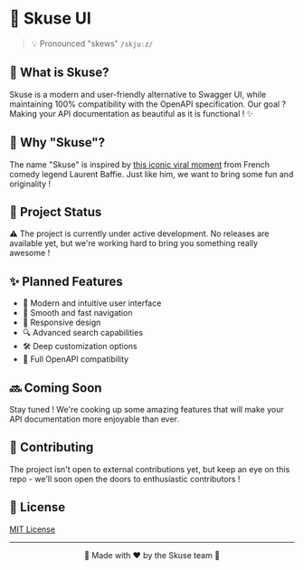 # 🎨 Skuse UI

> 💡 Pronounced "skews" `/skjuːz/`

## 🌈 What is Skuse?

Skuse is a modern and user-friendly alternative to Swagger UI, while maintaining 100% compatibility with the OpenAPI specification. Our goal ? Making your API documentation as beautiful as it is functional ! ✨

## 🤔 Why "Skuse"?

The name "Skuse" is inspired by [this iconic viral moment](https://www.instagram.com/p/C7rs1Bit36b/) from French comedy legend Laurent Baffie. Just like him, we want to bring some fun and originality !

## 🚧 Project Status

⚠️ The project is currently under active development. No releases are available yet, but we're working hard to bring you something really awesome !

## ✨ Planned Features

- 🎯 Modern and intuitive user interface
- 🚀 Smooth and fast navigation
- 📱 Responsive design
- 🔍 Advanced search capabilities
- 🛠️ Deep customization options
- 🤝 Full OpenAPI compatibility

## 🔜 Coming Soon

Stay tuned ! We're cooking up some amazing features that will make your API documentation more enjoyable than ever.

## 🤝 Contributing

The project isn't open to external contributions yet, but keep an eye on this repo - we'll soon open the doors to enthusiastic contributors !

## 📝 License

[MIT License](LICENSE)

---

<div style="text-align: center">
🌟 Made with ❤️ by the Skuse team 🌟
</div>